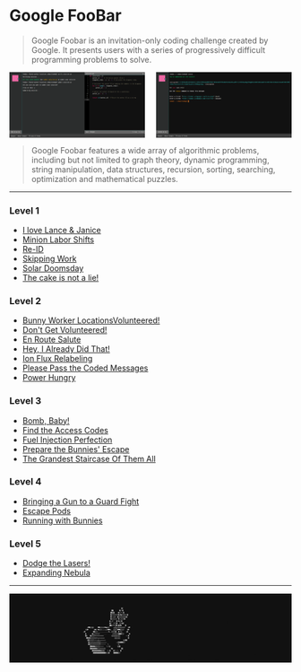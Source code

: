 # Google FooBar

> Google Foobar is an invitation-only coding challenge created by Google. 
> It presents users with a series of progressively difficult 
> programming problems to solve. 

<p style="display: flex;">
    <img src="img/foobar-1.png" style="width:48%; margin-right:20px;" alt=""/>
    <img src="img/foobar-2.png" style="width:48%;" alt=""/>
</p>

> Google Foobar features a wide array of algorithmic problems, 
> including but not limited to graph theory, dynamic programming, 
> string manipulation, data structures, recursion, sorting, 
> searching, optimization and mathematical puzzles.

----

### Level 1
- [I love Lance & Janice](level-1/i-love-lance-and-janice)
- [Minion Labor Shifts](level-1/minion-labor-shifts)
- [Re-ID](level-1/re-id)
- [Skipping Work](level-1/skipping-work)
- [Solar Doomsday](level-1/solar-doomsday)
- [The cake is not a lie!](level-1/the-cake-is-not-a-lie)

### Level 2
- [Bunny Worker LocationsVolunteered!](level-2/bunny-worker-locations)
- [Don't Get Volunteered!](level-2/dont-get-volunteered)
- [En Route Salute](level-2/en-route-salute)
- [Hey, I Already Did That!](level-2/hey-i-already-did-that)
- [Ion Flux Relabeling](level-2/ion-flux-relabeling)
- [Please Pass the Coded Messages](level-2/please-pass-the-coded-messages)
- [Power Hungry](level-2/power-hungry)

### Level 3
- [Bomb, Baby!](level-3/bomb-baby)
- [Find the Access Codes](level-3/find-the-access-codes)
- [Fuel Injection Perfection](level-3/fuel-injection-perfection)
- [Prepare the Bunnies' Escape](level-3/prepare-the-bunnies-escape)
- [The Grandest Staircase Of Them All](level-3/the-grandest-staircase-of-them-all)

### Level 4
- [Bringing a Gun to a Guard Fight](level-4/bringing-a-gun-to-a-guard-fight)
- [Escape Pods](level-4/escape-pods)
- [Running with Bunnies](level-4/running-with-bunnies)

### Level 5
- [Dodge the Lasers!](level-5/dodge-the-lasers)
- [Expanding Nebula](level-5/expanding-nebula)

----

<p style="text-align:left">
  <img src="img/foobar-bunny.gif" alt=""/>
</p>